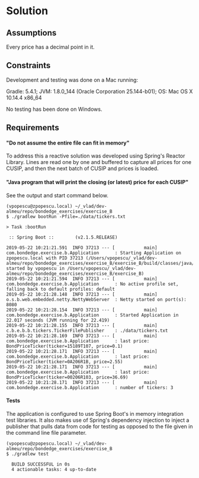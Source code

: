 # Solution

## Assumptions
Every price has a decimal point in it.

## Constraints
Development and testing was done on a Mac running:

Gradle:       5.4.1;
JVM:          1.8.0_144 (Oracle Corporation 25.144-b01);
OS:           Mac OS X 10.14.4 x86_64

No testing has been done on Windows.

## Requirements

#### "Do not assume the entire file can fit in memory"

To address this a reactive solution was developed using Spring's Reactor Library. Lines are read one
by one and buffered to capture all prices for one CUSIP, and then the next batch of CUSIP and prices is
loaded.

#### "Java program that will print the closing (or latest) price for each CUSIP"

See the output and start command below.

```
(vpopescu@zpopescu.local) ~/_vlad/dev-almeu/repo/bondedge_exercises/exercise_B
$ ./gradlew bootRun -Pfile=./data/tickers.txt

> Task :bootRun

 :: Spring Boot ::        (v2.1.5.RELEASE)

2019-05-22 10:21:21.591  INFO 37213 --- [           main] com.bondedge.exercise.b.Application      : Starting Application on zpopescu.local with PID 37213 (/Users/vpopescu/_vlad/dev-almeu/repo/bondedge_exercises/exercise_B/exercise_B/build/classes/java/main started by vpopescu in /Users/vpopescu/_vlad/dev-almeu/repo/bondedge_exercises/exercise_B/exercise_B)
2019-05-22 10:21:21.594  INFO 37213 --- [           main] com.bondedge.exercise.b.Application      : No active profile set, falling back to default profiles: default
2019-05-22 10:21:28.148  INFO 37213 --- [           main] o.s.b.web.embedded.netty.NettyWebServer  : Netty started on port(s): 8080
2019-05-22 10:21:28.154  INFO 37213 --- [           main] com.bondedge.exercise.b.Application      : Started Application in 22.017 seconds (JVM running for 22.419)
2019-05-22 10:21:28.155  INFO 37213 --- [           main] c.b.e.b.b.tickers.TickerFilePublisher    : ./data/tickers.txt
2019-05-22 10:21:28.169  INFO 37213 --- [           main] com.bondedge.exercise.b.Application      : last price: BondPriceTicker(ticker=15189T107, price=0.1)
2019-05-22 10:21:28.171  INFO 37213 --- [           main] com.bondedge.exercise.b.Application      : last price: BondPriceTicker(ticker=0A206R1B, price=2.55)
2019-05-22 10:21:28.171  INFO 37213 --- [           main] com.bondedge.exercise.b.Application      : last price: BondPriceTicker(ticker=00206R103, price=36.69)
2019-05-22 10:21:28.171  INFO 37213 --- [           main] com.bondedge.exercise.b.Application      : number of tickers: 3

```

#### Tests

The application is configured to use Spring Boot's in memory integration test libraries. It also
makes use of Spring's dependency injection to inject a publisher that pulls data from code for
testing as opposed to the file given in the command line file parameter.

```
(vpopescu@zpopescu.local) ~/_vlad/dev-almeu/repo/bondedge_exercises/exercise_B
$ ./gradlew test

  BUILD SUCCESSFUL in 0s
  4 actionable tasks: 4 up-to-date
```